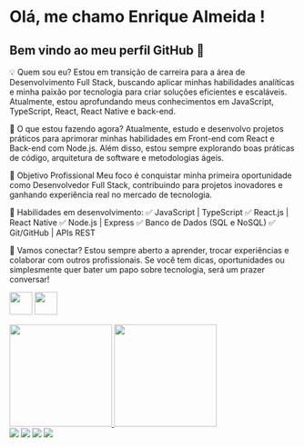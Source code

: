 # Olá, me chamo Enrique Almeida ! 
## Bem vindo ao meu perfil GitHub 👋

💡 Quem sou eu?
Estou em transição de carreira para a área de Desenvolvimento Full Stack, buscando aplicar minhas habilidades analíticas e minha paixão por tecnologia para criar soluções eficientes e escaláveis. Atualmente, estou aprofundando meus conhecimentos em JavaScript, TypeScript, React, React Native e back-end.

🚀 O que estou fazendo agora?
Atualmente, estudo e desenvolvo projetos práticos para aprimorar minhas habilidades em Front-end com React e Back-end com Node.js. Além disso, estou sempre explorando boas práticas de código, arquitetura de software e metodologias ágeis.

🎯 Objetivo Profissional
Meu foco é conquistar minha primeira oportunidade como Desenvolvedor Full Stack, contribuindo para projetos inovadores e ganhando experiência real no mercado de tecnologia.

📌 Habilidades em desenvolvimento:
✅ JavaScript | TypeScript
✅ React.js | React Native
✅ Node.js | Express
✅ Banco de Dados (SQL e NoSQL)
✅ Git/GitHub | APIs REST

🔗 Vamos conectar?
Estou sempre aberto a aprender, trocar experiências e colaborar com outros profissionais. Se você tem dicas, oportunidades ou simplesmente quer bater um papo sobre tecnologia, será um prazer conversar!

<img src="https://cdn.jsdelivr.net/gh/devicons/devicon@latest/icons/javascript/javascript-original.svg" width="40" height="40"/> <img src="https://cdn.jsdelivr.net/gh/devicons/devicon@latest/icons/react/react-original.svg" width="40" height="40"/>

<div>
<a href="https://github.com/enriquenasc">
<img loading="lazy" height="180em" src="https://github-readme-stats.vercel.app/api/top-langs/?username=enriquenasc&layout=compact&langs_count=7&theme=dracula"/>
<img loading="lazy" height="180em" src="https://github-readme-stats.vercel.app/api?username=enriquenasc&show_icons=true&theme=dracula&include_all_commits=true&count_private=true"/>
</div>

<div>
<a href="https://www.instagram.com/enriquenasc_" target="_blank"><img loading="lazy" src="https://img.shields.io/badge/-Instagram-%23E4405F?style=for-the-badge&logo=instagram&logoColor=white" target="_blank"></a>
<a href="https://www.twitch.tv/jubeibr" target="_blank"><img loading="lazy" src="https://img.shields.io/badge/Twitch-9146FF?style=for-the-badge&logo=twitch&logoColor=white" target="_blank"></a>
<a href = "mailto:contato@enriquean30@gmail.com"><img loading="lazy" src="https://img.shields.io/badge/Gmail-D14836?style=for-the-badge&logo=gmail&logoColor=white" target="_blank"></a>
<a href="https://www.linkedin.com/in/enriquenasc/" target="_blank"><img loading="lazy" src="https://img.shields.io/badge/-LinkedIn-%230077B5?style=for-the-badge&logo=linkedin&logoColor=white" target="_blank"></a>   
</div>

